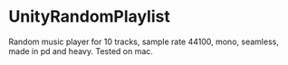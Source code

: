 # UnityRandomPlaylist
Random music player for 10 tracks, sample rate 44100, mono, seamless, made in pd and heavy. Tested on mac.
